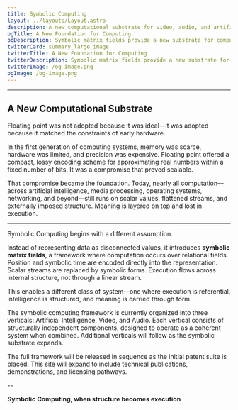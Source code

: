 ```yaml
---
title: Symbolic Computing
layout: ../layouts/Layout.astro
description: A new computational substrate for video, audio, and artificial intelligence — built on symbolic matrix fields.
ogTitle: A New Foundation for Computing
ogDescription: Symbolic matrix fields provide a new substrate for computing — unifying execution, representation, and interface across all domains.
twitterCard: summary_large_image
twitterTitle: A New Foundation for Computing
twitterDescription: Symbolic matrix fields provide a new substrate for computing — unifying execution, representation, and interface.
twitterImage: /og-image.png
ogImage: /og-image.png
---
```

---

## A New Computational Substrate

Floating point was not adopted because it was ideal—it was adopted because it matched the constraints of early hardware.

In the first generation of computing systems, memory was scarce, hardware was limited, and precision was expensive. Floating point offered a compact, lossy encoding scheme for approximating real numbers within a fixed number of bits. It was a compromise that proved scalable.

That compromise became the foundation. Today, nearly all computation—across artificial intelligence, media processing, operating systems, networking, and beyond—still runs on scalar values, flattened streams, and externally imposed structure.
Meaning is layered on top and lost in execution.


---

Symbolic Computing begins with a different assumption.

Instead of representing data as disconnected values, it introduces **symbolic matrix fields**, a framework where computation occurs over relational fields. Position and symbolic time are encoded directly into the representation. Scalar streams are replaced by symbolic forms. Execution flows across internal structure, not through a linear stream.

This enables a different class of system—one where execution is referential, intelligence is structured, and meaning is carried through form.

The symbolic computing framework is currently organized into three verticals: Artificial Intelligence, Video, and Audio. Each vertical consists of structurally independent components, designed to operate as a coherent system when combined. Additional verticals will follow as the symbolic substrate expands.

The full framework will be released in sequence as the initial patent suite is placed. This site will expand to include technical publications, demonstrations, and licensing pathways.

--

**Symbolic Computing, when structure becomes execution**  
  


